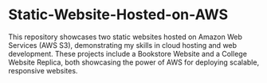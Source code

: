 # Static-Website-Hosted-on-AWS
This repository showcases two static websites hosted on Amazon Web Services (AWS S3), demonstrating my skills in cloud hosting and web development. These projects include a Bookstore Website and a College Website Replica, both showcasing the power of AWS for deploying scalable, responsive websites.
